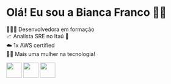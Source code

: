 <h1>Olá! Eu sou a Bianca Franco 👋🏽 </h1>

👩🏽‍💻 Desenvolvedora em formação <br>
📈 Analista SRE no Itaú 🧡 <br>
☁️ 1x AWS certified<br>
👸🏾 Mais uma mulher na tecnologia! <br>

<div style="display: inline_block" >
<img align="center" height="40" width="40" src="https://encrypted-tbn0.gstatic.com/images?q=tbn:ANd9GcT0Fu-dXkSWjCzkwZCiVfezmulj7OBUK74FDw&usqp=CAU">
<img margin_left="5px" align="center" height="40" width="40" src="https://logospng.org/download/css-3/logo-css-3-2048.png">  
<img align="center" height="40" width="40" src="https://encrypted-tbn0.gstatic.com/images?q=tbn:ANd9GcQvpEVooS4y75Pf5C0wEQcyqC5cOErNxtl5cQ&usqp=CAU">
</div>
